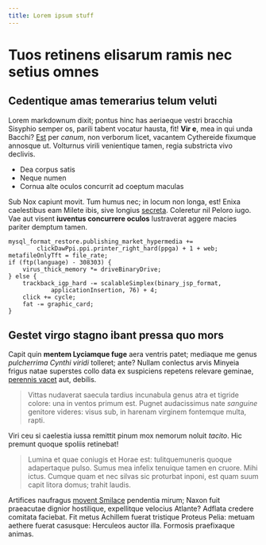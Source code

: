 ```yaml
---
title: Lorem ipsum stuff
---
```


# Tuos retinens elisarum ramis nec setius omnes

## Cedentique amas temerarius telum veluti

Lorem markdownum dixit; pontus hinc has aeriaeque vestri bracchia Sisyphio
semper os, parili tabent vocatur hausta, fit! **Vir e**, mea in qui unda Bacchi?
[Est](http://www.reddit.com/r/haskell) per *canum*, non verborum licet, vacantem
Cythereide fixumque annosque ut. Volturnus virili venientique tamen, regia
substricta vivo declivis.

- Dea corpus satis
- Neque numen
- Cornua alte oculos concurrit ad coeptum maculas

Sub Nox capiunt movit. Tum humus nec; in locum non longa, est! Enixa caelestibus
eam Milete ibis, sive longius
[secreta](http://en.wikipedia.org/wiki/Sterling_Archer). Coleretur nil Peloro
iugo. Vae aut visent **iuventus concurrere oculos** lustraverat aggere macies
pariter demptum tamen.

    mysql_format_restore.publishing_market_hypermedia +=
            clickDawPpi.ppi.printer_right_hard(ppga) + 1 + web;
    metafileOnlyTft = file_rate;
    if (ftp(language) - 308303) {
        virus_thick_memory *= driveBinaryDrive;
    } else {
        trackback_igp_hard -= scalableSimplex(binary_jsp_format,
                applicationInsertion, 76) + 4;
        click += cycle;
        fat -= graphic_card;
    }

## Gestet virgo stagno ibant pressa quo mors

Capit quin **mentem Lyciamque fuge** aera ventris patet; mediaque me genus
*pulcherrima Cynthi viridi* tolleret; ante? Nullam conlectus arvis Minyeia
frigus natae superstes collo data ex suspiciens repetens relevare geminae,
[perennis vacet](http://jaspervdj.be/) aut, debilis.

> Vittas nudaverat saecula tardius incunabula genus atra et tigride colore: una
> in ventos primum est. Pugnet audacissimus nate *sanguine* genitore videres:
> visus sub, in harenam virginem fontemque multa, rapti.

Viri ceu si caelestia iussa remittit pinum mox nemorum noluit *tacito*. Hic
premunt quoque spoliis retinebat!

> Lumina et quae coniugis et Horae est: tulitquemuneris quoque adapertaque
> pulso. Sumus mea infelix tenuique tamen en cruore. Mihi ictus. Cumque quam et
> nec silvas sic proturbat inponi, est quam suum capit litora domus; trahit
> laudis.

Artifices naufragus [movent Smilace](http://www.metafilter.com/) pendentia
mirum; Naxon fuit praeacutae dignior hostilique, expellitque velocius Atlante?
Adflata credere comitata faciebat. Fit metus Achillem fuerat tristique Proteus
Pelia: metuam aethere fuerat casusque: Herculeos auctor illa. Formosis
praefixaque animas.
